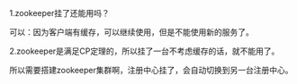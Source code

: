 1.zookeeper挂了还能用吗？

可以：因为客户端有缓存，可以继续使用，但是不能使用新的服务了。

2.zookeeper是满足CP定理的，所以挂了一台不考虑缓存的话，就不能用了。

所以需要搭建zookeeper集群啊，注册中心挂了，会自动切换到另一台注册中心。

